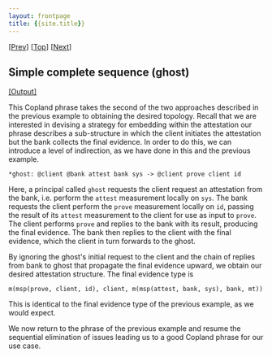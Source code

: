 ```yaml
---
layout: frontpage
title: {{site.title}} 
---
```


\[[Prev](bcb_sq)\] \[[Top](../mutual)\] \[[Next](./bcb_sq_appraise)\]

## Simple complete sequence (ghost)

<a href="gcb_sq.xhtml" target="_blank">[Output]</a>

This Copland phrase takes the second of the two approaches described
in the previous example to obtaining the desired topology.  Recall
that we are interested in devising a strategy for embedding within the
attestation our phrase describes a sub-structure in which the client
initiates the attestation but the bank collects the final evidence.
In order to do this, we can introduce a level of indirection, as we
have done in this and the previous example.

```
*ghost: @client @bank attest bank sys -> @client prove client id
```

Here, a principal called `ghost` requests the client request an
attestation from the bank, i.e. perform the `attest` measurement
locally on `sys`.  The bank requests the client perform the `prove`
measurement locally on `id`, passing the result of its `attest`
measurement to the client for use as input to `prove`.  The client
performs `prove` and replies to the bank with its result, producing
the final evidence.  The bank then replies to the client with the
final evidence, which the client in turn forwards to the ghost.

By ignoring the ghost's initial request to the client and the chain of
replies from bank to ghost that propagate the final evidence upward,
we obtain our desired attestation structure. The final evidence type is

    m(msp(prove, client, id), client, m(msp(attest, bank, sys), bank, mt))

This is identical to the final evidence type of the previous example,
as we would expect.

We now return to the phrase of the previous example and resume the
sequential elimination of issues leading us to a good Copland phrase
for our use case.
